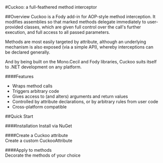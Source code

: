 #Cuckoo: a full-feathered method interceptor

##Overview
Cuckoo is a Fody add-in for AOP-style method interception. It modifies assemblies so that marked methods delegate immediately to user-provided classes, which are given full control over the call's further execution, and full access to all passed parameters.

Methods are most easily targeted by attribute, although an underlying mechanism is also exposed (via a simple API), whereby interceptions can be declared generally.

And by being built on the Mono.Cecil and Fody libraries, Cuckoo suits itself to .NET development on any platform.

####Features
 - Wraps method calls
 - Triggers arbitrary code
 - Gives access to (and alters) arguments and return values
 - Controlled by attribute declarations, or by arbitrary rules from user code
 - Cross-platform compatible


##Quick Start

####Installation
Install via NuGet

####Create a Cuckoo attribute  
Create a custom CuckooAttribute


####Apply to methods  
Decorate the methods of your choice
